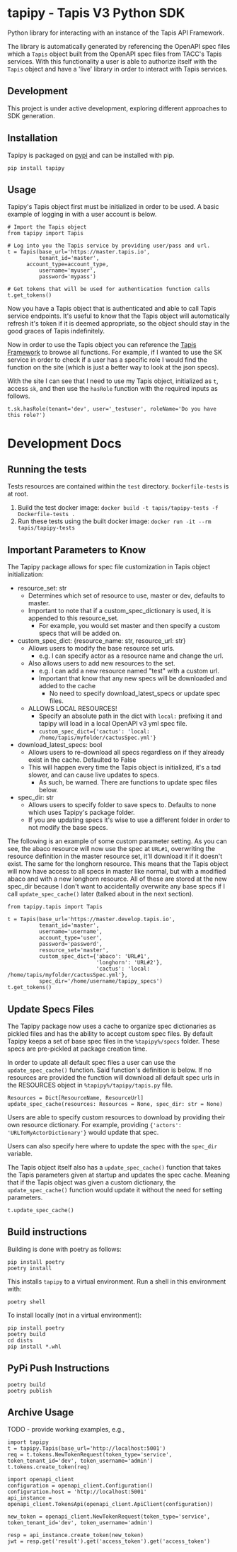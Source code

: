 # tapipy - Tapis V3 Python SDK

Python library for interacting with an instance of the Tapis API Framework.

The library is automatically generated by referencing the OpenAPI spec files which  a `Tapis` object built from the OpenAPI spec files from TACC's Tapis services. With this functionality a user is able to authorize itself with the `Tapis` object and have a 'live' library in order to interact with Tapis services.

## Development

This project is under active development, exploring different approaches to SDK generation.

## Installation
Tapipy is packaged on [pypi](https://pypi.org/project/tapipy/) and can be installed with pip.

```
pip install tapipy
```


## Usage
Tapipy's Tapis object first must be initialized in order to be used.
A basic example of logging in with a user account is below.

```
# Import the Tapis object
from tapipy import Tapis

# Log into you the Tapis service by providing user/pass and url.
t = Tapis(base_url='https://master.tapis.io',
          tenant_id='master',
	  account_type=account_type,
          username='myuser',
          password='mypass')
	  
# Get tokens that will be used for authentication function calls
t.get_tokens()
```

Now you have a Tapis object that is authenticated and able to call Tapis service endpoints. It's useful to know that the Tapis object will automatically refresh it's token if it is deemed appropriate, so the object should stay in the good graces of Tapis indefinitely.

Now in order to use the Tapis object you can reference the [Tapis Framework](https://tapis-project.github.io/live-docs/) to browse all functions. For example, if I wanted to use the SK service in order to check if a user has a specific role I would find the function on the site (which is just a better way to look at the json specs).

With the site I can see that I need to use my Tapis object, initialized as `t`, access `sk`, and then use the `hasRole` function with the required inputs as follows.
```
t.sk.hasRole(tenant='dev', user='_testuser', roleName='Do you have this role?')
```

# Development Docs
## Running the tests

Tests resources are contained within the `test` directory. `Dockerfile-tests` is at root.
1. Build the test docker image: `docker build -t tapis/tapipy-tests -f Dockerfile-tests .`
2. Run these tests using the built docker image: `docker run -it --rm  tapis/tapipy-tests`


## Important Parameters to Know

The Tapipy package allows for spec file customization in Tapis object initialization:
* resource_set: str 
	* Determines which set of resource to use, master or dev, defaults to master.
	* Important to note that if a custom_spec_dictionary is used, it is appended to this resource_set.
		* For example, you would set master and then specify a custom specs that will be added on.
* custom_spec_dict: {resource_name: str, resource_url: str}
	* Allows users to modify the base resource set urls.
		* e.g. I can specify actor as a resource name and change the url.
	* Also allows users to add new resources to the set.
		* e.g. I can add a new resource named "test" with a  custom url.
		* Important that know that any new specs will be downloaded and added to the cache
			* No need to specify download_latest_specs or update spec files.
 	* ALLOWS LOCAL RESOURCES!
		* Specify an absolute path in the dict with `local:` prefixing it and tapipy will load in a local OpenAPI v3 yml spec file.
		* `custom_spec_dict={'cactus': 'local: /home/tapis/myfolder/cactusSpec.yml'}`
* download_latest_specs: bool
	* Allows users to re-download all specs regardless on if they already exist in the cache. Defaulted to False
	* This will happen every time the Tapis object is initialized, it's a tad slower, and can cause live updates to specs.
		* As such, be warned. There are functions to update spec files below.
* spec_dir: str
	* Allows users to specify folder to save specs to. Defaults to none which uses Tapipy's package folder.
	* If you are updating specs it's wise to use a different folder in order to not modify the base specs.

The following is an example of some custom parameter setting. As you can see, the abaco resource will now use the spec at `URL#1`, overwriting the resource definition in the master resource set, it'll download it if it doesn't exist. The same for the longhorn resource. This means that the Tapis object will now have access to all specs in master like normal, but with a modified abaco and with a new longhorn resource. All of these are stored at the new spec_dir because I don't want to accidentally overwrite any base specs if I call `update_spec_cache()` later (talked about in the next section).
```
from tapipy.tapis import Tapis

t = Tapis(base_url='https://master.develop.tapis.io',
          tenant_id='master',
          username='username',
          account_type='user',
          password='password',
          resource_set='master',
          custom_spec_dict={'abaco': 'URL#1',
                            'longhorn': 'URL#2'},
			    			'cactus': 'local: /home/tapis/myfolder/cactusSpec.yml'},
          spec_dir='/home/username/tapipy_specs')
t.get_tokens()
```

## Update Specs Files

The Tapipy package now uses a cache to organize spec dictionaries as pickled files and has the ability to accept custom spec files. By default Tapipy keeps a set of base spec files in the `%tapipy%/specs` folder. These specs are pre-pickled at package creation time.

In order to update all default spec files a user can use the `update_spec_cache()` function. Said function's definition is below. If no resources are provided the function will download all default spec urls in the RESOURCES object in `%tapipy%/tapipy/tapis.py` file.
```
Resources = Dict[ResourceName, ResourceUrl]
update_spec_cache(resources: Resources = None, spec_dir: str = None)
```
Users are able to specify custom resources to download by providing their own resource dictionary. For example, providing `{'actors': 'URLToMyActorDictionary'}` would update that spec.

Users can also specify here where to update the spec with the `spec_dir` variable.

The Tapis object itself also has a `update_spec_cache()` function that takes the Tapis parameters given at startup and updates the spec cache. Meaning that if the Tapis object was given a custom dictionary, the `update_spec_cache()` function would update it without the need for setting parameters.
```
t.update_spec_cache()
```

## Build instructions

Building is done with poetry as follows:
```
pip install poetry
poetry install
```
This installs `tapipy` to a virtual environment. Run a shell in this environment with:
```
poetry shell
```

To install locally (not in a virtual environment):
```
pip install poetry
poetry build
cd dists
pip install *.whl
```

## PyPi Push Instructions

```
poetry build
poetry publish
```

## Archive Usage
TODO - provide working examples, e.g., 
```
import tapipy
t = tapipy.Tapis(base_url='http://localhost:5001')
req = t.tokens.NewTokenRequest(token_type='service', token_tenant_id='dev', token_username='admin')
t.tokens.create_token(req)

import openapi_client
configuration = openapi_client.Configuration()
configuration.host = 'http://localhost:5001'
api_instance = openapi_client.TokensApi(openapi_client.ApiClient(configuration))

new_token = openapi_client.NewTokenRequest(token_type='service', token_tenant_id='dev', token_username='admin')

resp = api_instance.create_token(new_token)
jwt = resp.get('result').get('access_token').get('access_token')
```
